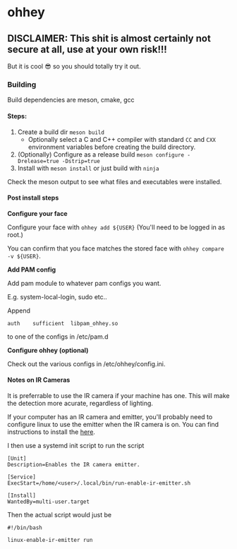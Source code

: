 # ohhey

## DISCLAIMER: This shit is almost certainly not secure at all, use at your own risk!!!

But it is cool 😎 so you should totally try it out.

### Building

Build dependencies are meson, cmake, gcc

#### Steps:

1. Create a build dir `meson build`
    - Optionally select a C and C++ compiler with standard `CC` and `CXX` environment variables before creating the build directory.
1. (Optionally) Configure as a release build `meson configure -Drelease=true -Dstrip=true`
1. Install with `meson install` or just build with `ninja`

Check the meson output to see what files and executables were installed.

#### Post install steps

**Configure your face**

Configure your face with `ohhey add ${USER}` (You'll need to be logged in as root.)

You can confirm that you face matches the stored face with `ohhey compare -v ${USER}`.

**Add PAM config**

Add pam module to whatever pam configs you want.

E.g. system-local-login, sudo etc..

Append

```
auth    sufficient  libpam_ohhey.so
```

to one of the configs in /etc/pam.d

**Configure ohhey (optional)**

Check out the various configs in /etc/ohhey/config.ini.

#### Notes on IR Cameras

It is preferrable to use the IR camera if your machine has one. This will make the detection more acurate, regardless of lighting.

If your computer has an IR camera and emitter, you'll probably need
to configure linux to use the emitter when the IR camera is on. You
can find instructions to install the [here](https://github.com/EmixamPP/linux-enable-ir-emitter).

I then use a systemd init script to run the script

```
[Unit]
Description=Enables the IR camera emitter.
 
[Service]
ExecStart=/home/<user>/.local/bin/run-enable-ir-emitter.sh
 
[Install]
WantedBy=multi-user.target
```

Then the actual script would just be

```
#!/bin/bash

linux-enable-ir-emitter run
```
